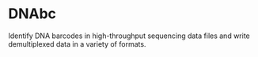 DNAbc
=====

Identify DNA barcodes in high-throughput sequencing data files and write
demultiplexed data in a variety of formats.

